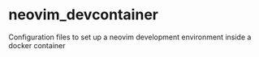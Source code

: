 # neovim_devcontainer
Configuration files to set up a neovim development environment inside a docker container
